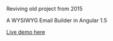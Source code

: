 Reviving old project from 2015

A WYSIWYG Email Builder in Angular 1.5

[Live demo here](https://tahri.dev/email-builder-angular)
